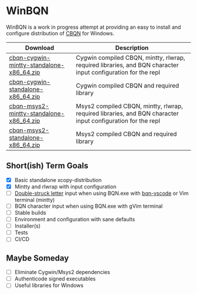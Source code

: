 # WinBQN

WinBQN is a work in progress attempt at providing an easy to install and configure distribution of [CBQN](https://github.com/dzaima/CBQN) for Windows.

| Download                                 | Description     |
| -----------------------------------------|-----------------|
| [cbqn-cygwin-mintty-standalone-x86_64.zip](https://github.com/actalley/WinBQN/releases/download/v0.0.3-alpha/cbqn-cygwin-mintty-standalone-x86_64.zip) | Cygwin compiled CBQN, mintty, rlwrap, required libraries, and BQN character input configuration for the repl |
| [cbqn-cygwin-standalone-x86_64.zip](https://github.com/actalley/WinBQN/releases/download/v0.0.3-alpha/cbqn-cygwin-standalone-x86_64.zip) | Cygwin compiled CBQN and required library |
| [cbqn-msys2-mintty-standalone-x86_64.zip](https://github.com/actalley/WinBQN/releases/download/v0.0.3-alpha/cbqn-msys2-mintty-standalone-x86_64.zip) | Msys2 compiled CBQN, mintty, rlwrap, required libraries, and BQN character input configuration for the repl |
| [cbqn-msys2-standalone-x86_64.zip](https://github.com/actalley/WinBQN/releases/download/v0.0.3-alpha/cbqn-msys2-standalone-x86_64.zip) | Msys2 compiled CBQN and required library |

## Short(ish) Term Goals
- [x] Basic standalone xcopy-distribution
- [x] Mintty and rlwrap with input configuration
- [ ] [Double-struck letter](https://mlochbaum.github.io/BQN/#how-do-i-work-with-the-character-set) input when using BQN.exe with [bqn-vscode](https://github.com/razetime/bqn-vscode) or Vim terminal (mintty) 
- [ ] BQN character input when using BQN.exe with gVim terminal
- [ ] Stable builds
- [ ] Environment and configuration with sane defaults
- [ ] Installer(s)
- [ ] Tests
- [ ] CI/CD

## Maybe Someday
- [ ] Eliminate Cygwin/Msys2 dependencies
- [ ] Authenticode signed executables
- [ ] Useful libraries for Windows